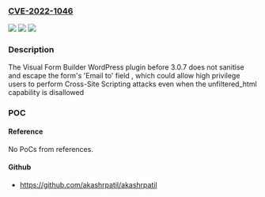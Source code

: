 ### [CVE-2022-1046](https://cve.mitre.org/cgi-bin/cvename.cgi?name=CVE-2022-1046)
![](https://img.shields.io/static/v1?label=Product&message=Visual%20Form%20Builder&color=blue)
![](https://img.shields.io/static/v1?label=Version&message=3.0.7%3C%203.0.7%20&color=brighgreen)
![](https://img.shields.io/static/v1?label=Vulnerability&message=CWE-79%20Cross-site%20Scripting%20(XSS)&color=brighgreen)

### Description

The Visual Form Builder WordPress plugin before 3.0.7 does not sanitise and escape the form's 'Email to' field , which could allow high privilege users to perform Cross-Site Scripting attacks even when the unfiltered_html capability is disallowed

### POC

#### Reference
No PoCs from references.

#### Github
- https://github.com/akashrpatil/akashrpatil

